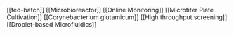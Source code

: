 [[fed-batch]]
[[Microbioreactor]]
[[Online Monitoring]]
[[Microtiter Plate Cultivation]]
[[Corynebacterium glutamicum]]
[[High throughput screening]]
[[Droplet-based Microfluidics]]
